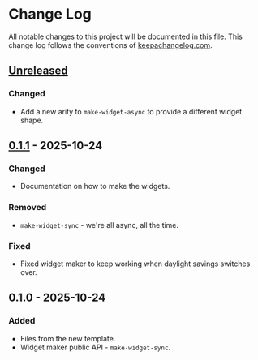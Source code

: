 # Change Log
All notable changes to this project will be documented in this file. This change log follows the conventions of [keepachangelog.com](https://keepachangelog.com/).

## [Unreleased]
### Changed
- Add a new arity to `make-widget-async` to provide a different widget shape.

## [0.1.1] - 2025-10-24
### Changed
- Documentation on how to make the widgets.

### Removed
- `make-widget-sync` - we're all async, all the time.

### Fixed
- Fixed widget maker to keep working when daylight savings switches over.

## 0.1.0 - 2025-10-24
### Added
- Files from the new template.
- Widget maker public API - `make-widget-sync`.

[Unreleased]: https://sourcehost.site/your-name/expense-tracker/compare/0.1.1...HEAD
[0.1.1]: https://sourcehost.site/your-name/expense-tracker/compare/0.1.0...0.1.1
